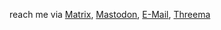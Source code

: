 reach me via [Matrix](https://matrix.to/#/@eulentier:eulentier.net), <a rel="me" href="https://mstdn.eule.wtf/@eulentier">Mastodon</a>, [E-Mail](mailto:github@eule.wtf), [Threema](https://threema.id/NTFCTHPY)
